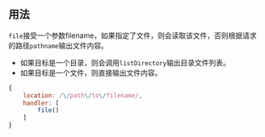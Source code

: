 ## 用法

`file`接受一个参数filename，如果指定了文件，则会读取该文件，否则根据请求的路径`pathname`输出文件内容。

- 如果目标是一个目录，则会调用`listDirectory`输出目录文件列表。
- 如果目标是一个文件，则直接输出文件内容。

```javascript
{
    location: /\/path\/to\/filename/,
    handler: [
        file()
    ]
}
```

